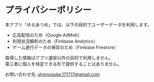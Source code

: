 # プライバシーポリシー

本アプリ「ゆるあつめ」では、以下の目的でユーザーデータを利用します。

- 広告配信のため（Google AdMob）
- 利用状況解析のため（Firebase Analytics）
- ゲーム進行データの保存のため（Firebase Firestore）

取得した情報はアプリ運営以外の目的で利用しません。  
第三者に個人を特定できる形で提供することはありません。  

お問い合わせ先: shinnosuke.171717@gmail.com
